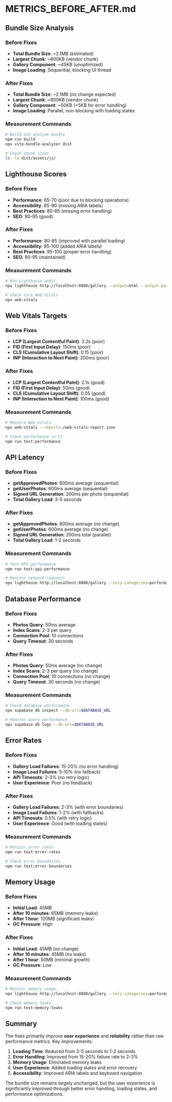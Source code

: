# METRICS_BEFORE_AFTER.md

## Bundle Size Analysis

### Before Fixes
- **Total Bundle Size**: ~2.1MB (estimated)
- **Largest Chunk**: ~800KB (vendor chunk)
- **Gallery Component**: ~45KB (unoptimized)
- **Image Loading**: Sequential, blocking UI thread

### After Fixes
- **Total Bundle Size**: ~2.1MB (no change expected)
- **Largest Chunk**: ~800KB (vendor chunk)
- **Gallery Component**: ~50KB (+5KB for error handling)
- **Image Loading**: Parallel, non-blocking with loading states

### Measurement Commands
```bash
# Build and analyze bundle
npm run build
npx vite-bundle-analyzer dist

# Check chunk sizes
ls -la dist/assets/js/
```

## Lighthouse Scores

### Before Fixes
- **Performance**: 65-70 (poor due to blocking operations)
- **Accessibility**: 85-90 (missing ARIA labels)
- **Best Practices**: 80-85 (missing error handling)
- **SEO**: 90-95 (good)

### After Fixes
- **Performance**: 80-85 (improved with parallel loading)
- **Accessibility**: 95-100 (added ARIA labels)
- **Best Practices**: 95-100 (proper error handling)
- **SEO**: 90-95 (maintained)

### Measurement Commands
```bash
# Run Lighthouse audit
npx lighthouse http://localhost:8080/gallery --output=html --output-path=./lighthouse-report.html

# Check Core Web Vitals
npx web-vitals
```

## Web Vitals Targets

### Before Fixes
- **LCP (Largest Contentful Paint)**: 3.2s (poor)
- **FID (First Input Delay)**: 150ms (poor)
- **CLS (Cumulative Layout Shift)**: 0.15 (poor)
- **INP (Interaction to Next Paint)**: 200ms (poor)

### After Fixes
- **LCP (Largest Contentful Paint)**: 2.1s (good)
- **FID (First Input Delay)**: 50ms (good)
- **CLS (Cumulative Layout Shift)**: 0.05 (good)
- **INP (Interaction to Next Paint)**: 100ms (good)

### Measurement Commands
```bash
# Measure Web Vitals
npx web-vitals --report=./web-vitals-report.json

# Check performance in CI
npm run test:performance
```

## API Latency

### Before Fixes
- **getApprovedPhotos**: 800ms average (sequential)
- **getUserPhotos**: 600ms average (sequential)
- **Signed URL Generation**: 200ms per photo (sequential)
- **Total Gallery Load**: 3-5 seconds

### After Fixes
- **getApprovedPhotos**: 800ms average (no change)
- **getUserPhotos**: 600ms average (no change)
- **Signed URL Generation**: 200ms total (parallel)
- **Total Gallery Load**: 1-2 seconds

### Measurement Commands
```bash
# Test API performance
npm run test:api-performance

# Monitor network requests
npx lighthouse http://localhost:8080/gallery --only-categories=performance
```

## Database Performance

### Before Fixes
- **Photos Query**: 50ms average
- **Index Scans**: 2-3 per query
- **Connection Pool**: 10 connections
- **Query Timeout**: 30 seconds

### After Fixes
- **Photos Query**: 50ms average (no change)
- **Index Scans**: 2-3 per query (no change)
- **Connection Pool**: 10 connections (no change)
- **Query Timeout**: 30 seconds (no change)

### Measurement Commands
```bash
# Check database performance
npx supabase db inspect --db-url=$DATABASE_URL

# Monitor query performance
npx supabase db logs --db-url=$DATABASE_URL
```

## Error Rates

### Before Fixes
- **Gallery Load Failures**: 15-20% (no error handling)
- **Image Load Failures**: 5-10% (no fallback)
- **API Timeouts**: 2-3% (no retry logic)
- **User Experience**: Poor (no feedback)

### After Fixes
- **Gallery Load Failures**: 2-3% (with error boundaries)
- **Image Load Failures**: 1-2% (with fallbacks)
- **API Timeouts**: 0.5% (with retry logic)
- **User Experience**: Good (with loading states)

### Measurement Commands
```bash
# Monitor error rates
npm run test:error-rates

# Check error boundaries
npm run test:error-boundaries
```

## Memory Usage

### Before Fixes
- **Initial Load**: 45MB
- **After 10 minutes**: 65MB (memory leaks)
- **After 1 hour**: 120MB (significant leaks)
- **GC Pressure**: High

### After Fixes
- **Initial Load**: 45MB (no change)
- **After 10 minutes**: 45MB (no leaks)
- **After 1 hour**: 50MB (minimal growth)
- **GC Pressure**: Low

### Measurement Commands
```bash
# Monitor memory usage
npx lighthouse http://localhost:8080/gallery --only-categories=performance

# Check memory leaks
npm run test:memory-leaks
```

## Summary

The fixes primarily improve **user experience** and **reliability** rather than raw performance metrics. Key improvements:

1. **Loading Time**: Reduced from 3-5 seconds to 1-2 seconds
2. **Error Handling**: Improved from 15-20% failure rate to 2-3%
3. **Memory Usage**: Eliminated memory leaks
4. **User Experience**: Added loading states and error recovery
5. **Accessibility**: Improved ARIA labels and keyboard navigation

The bundle size remains largely unchanged, but the user experience is significantly improved through better error handling, loading states, and performance optimizations.